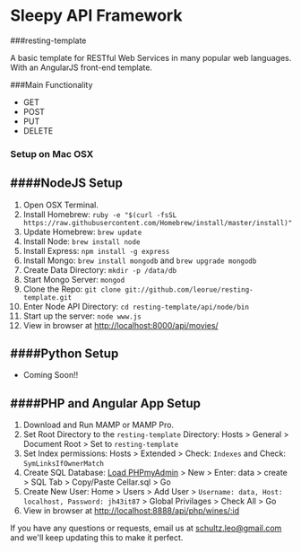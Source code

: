 Sleepy API Framework
================

###resting-template

A basic template for RESTful Web Services in many popular web languages. With an AngularJS front-end template.

###Main Functionality

- GET
- POST
- PUT
- DELETE

### Setup on Mac OSX

####NodeJS Setup
-----
1. Open OSX Terminal.
2. Install Homebrew: 
`ruby -e "$(curl -fsSL https://raw.githubusercontent.com/Homebrew/install/master/install)"`
3. Update Homebrew: `brew update`
4. Install Node: `brew install node`
5. Install Express: `npm install -g express`
6. Install Mongo: `brew install mongodb` and `brew upgrade mongodb`
7. Create Data Directory: `mkdir -p /data/db`
8. Start Mongo Server: `mongod`
9. Clone the Repo: `git clone git://github.com/leorue/resting-template.git`
10. Enter Node API Directory: `cd resting-template/api/node/bin`
11. Start up the server: `node www.js`
12. View in browser at [http://localhost:8000/api/movies/](http://localhost:8000/api/movies/)

####Python Setup
-----
* Coming Soon!!


####PHP and Angular App Setup
-----
1. Download and Run MAMP or MAMP Pro.
2. Set Root Directory to the `resting-template` Directory: Hosts > General > Document Root > Set to `resting-template`
3. Set Index permissions: Hosts > Extended > Check: `Indexes` and Check: `SymLinksIfOwnerMatch`
5. Create SQL Database: [Load PHPmyAdmin](http://localhost:8888/phpmyadmin/) > New > Enter: data > create > SQL Tab > Copy/Paste Cellar.sql > Go
6. Create New User: Home > Users > Add User > `Username: data, Host: localhost, Password: jh43it87` > Global Privilages > Check All > Go
4. View in browser at [http://localhost:8888/api/php/wines/:id](http://localhost:8888/api/php/wines/1)


If you have any questions or requests, email us at [schultz.leo@gmail.com](mailto:schultz.leo@gmail.com) and we'll keep updating this to make it perfect.